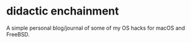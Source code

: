 # didactic enchainment
A simple personal blog/journal of some of my OS hacks for macOS and FreeBSD.
